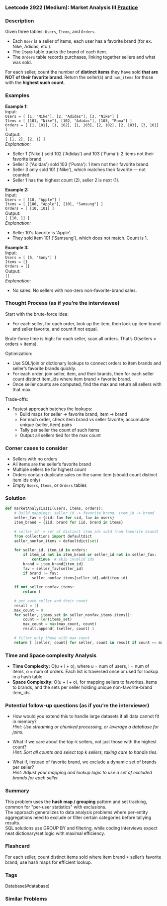 ### Leetcode 2922 (Medium): Market Analysis III [Practice](https://leetcode.com/problems/market-analysis-iii)

### Description  
Given three tables: `Users`, `Items`, and `Orders`.  
- Each `User` is a seller of items, each user has a favorite brand (for ex. Nike, Adidas, etc.).
- The `Items` table tracks the brand of each item.
- The `Orders` table records purchases, linking together sellers and what was sold.

For each seller, count the number of **distinct items** they have sold **that are NOT of their favorite brand**.
Return the seller(s) and `num_items` for those with the **highest such count**.

### Examples  

**Example 1:**  
Input:  
`Users = [ [1, "Nike"], [2, "Adidas"], [3, "Nike"] ]`  
`Items = [ [101, "Nike"], [102, "Adidas"], [103, "Puma"] ]`  
`Orders = [ [1, 101], [1, 102], [1, 103], [2, 102], [2, 103], [3, 101] ]`  
Output:  
`[ [1, 2], [2, 1] ]`  
*Explanation:*  
- Seller 1 ('Nike') sold 102 ('Adidas') and 103 ('Puma'): 2 items not their favorite brand.  
- Seller 2 ('Adidas') sold 103 ('Puma'): 1 item not their favorite brand.  
- Seller 3 only sold 101 ('Nike'), which matches their favorite — not counted.  
- Seller 1 has the highest count (2), seller 2 is next (1).

**Example 2:**  
Input:  
`Users = [ [10, "Apple"] ]`  
`Items = [ [100, "Apple"], [101, "Samsung"] ]`  
`Orders = [ [10, 101] ]`  
Output:  
`[ [10, 1] ]`  
*Explanation:*  
- Seller 10's favorite is 'Apple'.  
- They sold item 101 ('Samsung'), which does not match. Count is 1.

**Example 3:**  
Input:  
`Users = [ [5, "Sony"] ]`  
`Items = []`  
`Orders = []`  
Output:  
`[]`  
*Explanation:*  
- No sales. No sellers with non-zero non-favorite-brand sales.


### Thought Process (as if you’re the interviewee)  
Start with the brute-force idea:  
- For each seller, for each order, look up the item, then look up item brand and seller favorite, and count if not equal.

Brute-force time is high: for each seller, scan all orders. That’s O(sellers × orders × items).

Optimization:  
- Use SQL/join or dictionary lookups to connect orders to item brands and seller’s favorite brands quickly.
- For each order, join seller, item, and their brands, then for each seller count distinct item_ids where item brand ≠ favorite brand.
- Once seller counts are computed, find the max and return all sellers with that max.

Trade-offs:  
- Fastest approach batches the lookups:  
  * Build maps for seller → favorite brand, item → brand  
  * For each order, check item brand vs seller favorite; accumulate unique (seller, item) pairs  
  * Tally per seller the count of such items  
  * Output all sellers tied for the max count

### Corner cases to consider  
- Sellers with no orders
- All items are the seller’s favorite brand
- Multiple sellers tie for highest count
- Orders contain duplicate sales on the same item (should count distinct item ids only)
- Empty `Users`, `Items`, or `Orders` tables

### Solution

```python
def marketAnalysisIII(users, items, orders):
    # Build mappings: seller_id -> favorite_brand, item_id -> brand
    seller_fav = {sid: fav for sid, fav in users}
    item_brand = {iid: brand for iid, brand in items}
    
    # seller_id -> set of distinct item_ids sold (non-favorite brand)
    from collections import defaultdict
    seller_nonfav_items = defaultdict(set)
    
    for seller_id, item_id in orders:
        if item_id not in item_brand or seller_id not in seller_fav:
            continue  # skip invalid ids
        brand = item_brand[item_id]
        fav = seller_fav[seller_id]
        if brand != fav:
            seller_nonfav_items[seller_id].add(item_id)
    
    if not seller_nonfav_items:
        return []
    
    # get each seller and their count
    result = []
    max_count = 0
    for seller, items_set in seller_nonfav_items.items():
        count = len(items_set)
        max_count = max(max_count, count)
        result.append( (seller, count) )
    
    # filter only those with max count
    return [ [seller, count] for seller, count in result if count == max_count ]
```

### Time and Space complexity Analysis  

- **Time Complexity:** O(u + i + o), where u = num of users, i = num of items, o = num of orders. Each list is traversed once or used for lookup in a hash table.
- **Space Complexity:** O(u + i + o), for mapping sellers to favorites, items to brands, and the sets per seller holding unique non-favorite-brand item_ids.

### Potential follow-up questions (as if you’re the interviewer)  

- How would you extend this to handle large datasets if all data cannot fit in memory?  
  *Hint: Use streaming or chunked processing, or leverage a database for joins.*

- What if we care about the top-k sellers, not just those with the highest count?  
  *Hint: Sort all counts and select top k sellers, taking care to handle ties.*

- What if, instead of favorite brand, we exclude a dynamic set of brands per seller?  
  *Hint: Adjust your mapping and lookup logic to use a set of excluded brands for each seller.*

### Summary
This problem uses the **hash map / grouping** pattern and set tracking, common for "per-user statistics" with exclusions.  
The approach generalizes to data analysis problems where per-entity aggregations need to exclude or filter certain categories before tallying results.  
SQL solutions use GROUP BY and filtering, while coding interviews expect neat dictionary/set logic with maximal efficiency.


### Flashcard
For each seller, count distinct items sold where item brand ≠ seller’s favorite brand; use hash maps for efficient lookup.

### Tags
Database(#database)

### Similar Problems
